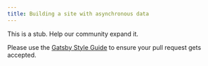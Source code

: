 ```yaml
---
title: Building a site with asynchronous data
---
```


This is a stub. Help our community expand it.

Please use the [Gatsby Style Guide](/docs/docs/gatsby-style-guide.md) to ensure your
pull request gets accepted.
